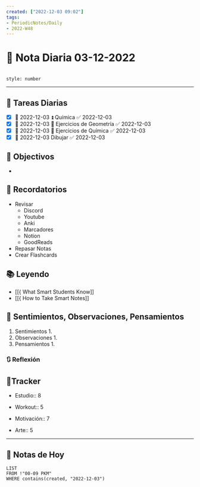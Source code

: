 ```yaml
---
created: ["2022-12-03 09:02"]
tags:
- PeriodicNotes/Daily
- 2022-W48
---
```


# 📅 Nota Diaria 03-12-2022
```toc

style: number

```

---
## 🔷 Tareas Diarias
- [x] 📅 2022-12-03 ⏫ Química ✅ 2022-12-03
- [x] 📅 2022-12-03 🔼 Ejercicios de Geometría ✅ 2022-12-03
- [x] 📅 2022-12-03 🔼 Ejercicios de Química ✅ 2022-12-03
- [x] 📅 2022-12-03 Dibujar ✅ 2022-12-03

## 🎯 Objectivos
- 
## 📕 Recordatorios
- Revisar
	- Discord
	- Youtube
	- Anki
	- Marcadores
	- Notion
	- GoodReads
- Repasar Notas
- Crear Flashcards

## 📚 Leyendo
- [[{ What Smart Students Know]]
- [[{ How to Take Smart Notes]]
## 💬 Sentimientos, Observaciones, Pensamientos 
1. Sentimientos
	1. 
2. Observaciones
	1. 
3. Pensamientos
	1. 
### 🔃 Reflexión

## 🔷Tracker

- Estudio:: 8

- Workout:: 5

- Motivación:: 7

- Arte:: 5
---

## 📅 Notas de Hoy
```dataview
LIST 
FROM !"00-09 PKM" 
WHERE contains(created, "2022-12-03")
```